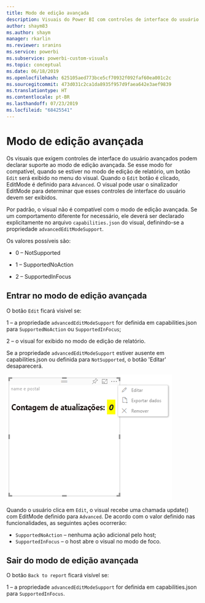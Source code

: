 ```yaml
---
title: Modo de edição avançada
description: Visuais do Power BI com controles de interface do usuário avançados
author: shaym83
ms.author: shaym
manager: rkarlin
ms.reviewer: sranins
ms.service: powerbi
ms.subservice: powerbi-custom-visuals
ms.topic: conceptual
ms.date: 06/18/2019
ms.openlocfilehash: 625105aed773bce5cf70932f092faf60ea001c2c
ms.sourcegitcommit: 473d031c2ca1da8935f957d9faea642e3aef9839
ms.translationtype: HT
ms.contentlocale: pt-BR
ms.lasthandoff: 07/23/2019
ms.locfileid: "68425541"
---
```

# <a name="advanced-edit-mode"></a>Modo de edição avançada

Os visuais que exigem controles de interface do usuário avançados podem declarar suporte ao modo de edição avançada.
Se esse modo for compatível, quando se estiver no modo de edição de relatório, um botão `Edit` será exibido no menu do visual.
Quando o `Edit` botão é clicado, EditMode é definido para `Advanced`.
O visual pode usar o sinalizador EditMode para determinar que esses controles de interface do usuário devem ser exibidos.

Por padrão, o visual não é compatível com o modo de edição avançada.
Se um comportamento diferente for necessário, ele deverá ser declarado explicitamente no arquivo `capabilities.json` do visual, definindo-se a propriedade `advancedEditModeSupport`.

Os valores possíveis são:

- 0 – NotSupported

- 1 – SupportedNoAction

- 2 – SupportedInFocus

## <a name="entering-advanced-edit-mode"></a>Entrar no modo de edição avançada

O botão `Edit` ficará visível se:

 1 – a propriedade `advancedEditModeSupport` for definida em capabilities.json para `SupportedNoAction` ou `SupportedInFocus`;

 2 – o visual for exibido no modo de edição de relatório.

Se a propriedade `advancedEditModeSupport` estiver ausente em capabilities.json ou definida para `NotSupported`, o botão 'Editar' desaparecerá.

![Entrar no modo de edição](./media/edit-mode.png)

Quando o usuário clica em `Edit`, o visual recebe uma chamada update() com EditMode definido para `Advanced`.
De acordo com o valor definido nas funcionalidades, as seguintes ações ocorrerão:

* `SupportedNoAction` – nenhuma ação adicional pelo host;
* `SupportedInFocus` – o host abre o visual no modo de foco.

## <a name="exiting-advanced-edit-mode"></a>Sair do modo de edição avançada

O botão `Back to report` ficará visível se:

1 – a propriedade `advancedEditModeSupport` for definida em capabilities.json para `SupportedInFocus`.
